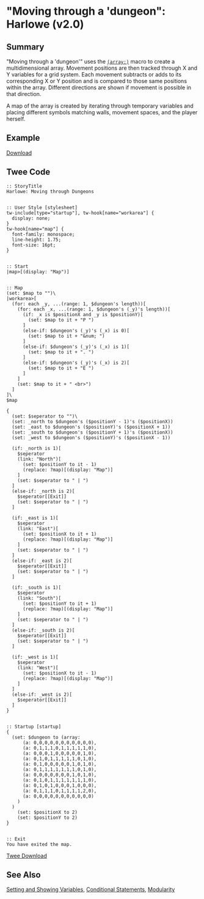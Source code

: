 # "Moving through a 'dungeon": Harlowe (v2.0)

## Summary

"Moving through a 'dungeon'" uses the [`(array:)`](https://twine2.neocities.org/#macro_a) macro to create a multidimensional array. Movement positions are then tracked through X and Y variables for a grid system. Each movement subtracts or adds to its corresponding X or Y position and is compared to those same positions within the array. Different directions are shown if movement is possible in that direction.

A map of the array is created by iterating through temporary variables and placing different symbols matching walls, movement spaces, and the player herself.

## Example

[Download](harlowe_dungeonmoving_example.html)

## Twee Code

```twee
:: StoryTitle
Harlowe: Moving through Dungeons


:: User Style [stylesheet]
tw-include[type="startup"], tw-hook[name="workarea"] {
  display: none;
}
tw-hook[name="map"] {
  font-family: monospace;
  line-height: 1.75;
  font-size: 16pt;
}


:: Start
|map>[(display: "Map")]


:: Map
(set: $map to "")\
|workarea>[
  (for: each _y, ...(range: 1, $dungeon's length))[
    (for: each _x, ...(range: 1, $dungeon's (_y)'s length))[
      (if: _x is $positionX and _y is $positionY)[
        (set: $map to it + "P ")
      ]
      (else-if: $dungeon's (_y)'s (_x) is 0)[
        (set: $map to it + "&num; ")
      ]
      (else-if: $dungeon's (_y)'s (_x) is 1)[
        (set: $map to it + ". ")
      ]
      (else-if: $dungeon's (_y)'s (_x) is 2)[
        (set: $map to it + "E ")
      ]
    ]
    (set: $map to it + " <br>")
  ]
]\
$map

{
  (set: $seperator to "")\
  (set: _north to $dungeon's ($positionY - 1)'s ($positionX))
  (set: _east to $dungeon's ($positionY)'s ($positionX + 1))
  (set: _south to $dungeon's ($positionY + 1)'s ($positionX))
  (set: _west to $dungeon's ($positionY)'s ($positionX - 1))

  (if: _north is 1)[
    $seperator
    (link: "North")[
      (set: $positionY to it - 1)
      (replace: ?map)[(display: "Map")]
    ]
    (set: $seperator to " | ")
  ]
  (else-if: _north is 2)[
    $seperator[[Exit]]
    (set: $seperator to " | ")
  ]

  (if: _east is 1)[
    $seperator
    (link: "East")[
      (set: $positionX to it + 1)
      (replace: ?map)[(display: "Map")]
    ]
    (set: $seperator to " | ")
  ]
  (else-if: _east is 2)[
    $seperator[[Exit]]
    (set: $seperator to " | ")
  ]

  (if: _south is 1)[
    $seperator
    (link: "South")[
      (set: $positionY to it + 1)
      (replace: ?map)[(display: "Map")]
    ]
    (set: $seperator to " | ")
  ]
  (else-if: _south is 2)[
    $seperator[[Exit]]
    (set: $seperator to " | ")
  ]

  (if: _west is 1)[
    $seperator
    (link: "West")[
      (set: $positionX to it - 1)
      (replace: ?map)[(display: "Map")]
    ]
  ]
  (else-if: _west is 2)[
    $seperator[[Exit]]
  ]
}


:: Startup [startup]
{  
  (set: $dungeon to (array:
      (a: 0,0,0,0,0,0,0,0,0,0,0),
      (a: 0,1,1,1,0,1,1,1,1,1,0),
      (a: 0,0,0,1,0,0,0,0,0,1,0),
      (a: 0,1,0,1,1,1,1,1,0,1,0),
      (a: 0,1,0,0,0,0,0,1,0,1,0),
      (a: 0,1,1,1,1,1,1,1,0,1,0),
      (a: 0,0,0,0,0,0,0,1,0,1,0),
      (a: 0,1,0,1,1,1,1,1,1,1,0),
      (a: 0,1,0,1,0,0,0,1,0,0,0),
      (a: 0,1,1,1,0,1,1,1,1,2,0),
      (a: 0,0,0,0,0,0,0,0,0,0,0)
    )
  )
    (set: $positionX to 2)
    (set: $positionY to 2)
}


:: Exit
You have exited the map.
```

[Twee Download](harlowe_dungeonmoving_twee.txt)

## See Also

[Setting and Showing Variables](../../settingandshowing/harlowe/harlowe_settingandshowing.md),
[Conditional Statements](../../conditionalstatements/harlowe/harlowe_conditionalstatements.md), [Modularity](../../modularity/harlowe/harlowe_modularity.md)
